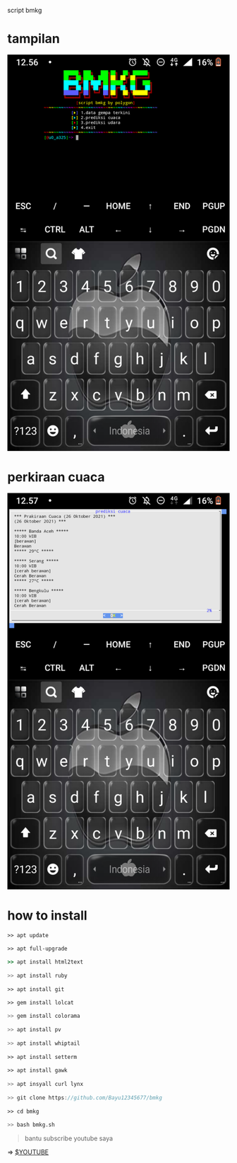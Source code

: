 script bmkg




# tampilan
![polygon](https://github.com/Bayu12345677/bmkg/blob/main/Screenshot_20211026-125643.png)

# perkiraan cuaca
![polygon](https://github.com/Bayu12345677/bmkg/blob/main/Screenshot_20211026-125701.png)

# how to install

```f#
>> apt update
```
```
>> apt full-upgrade
```
```ruby
>> apt install html2text
```
```kotlin
>> apt install ruby
```
```ksh
>> apt install git
```
```perl
>> gem install lolcat
```
```python
>> gem install colorama
```
```c++
>> apt install pv
```
```c#
>> apt install whiptail
```
```nodejs
>> apt install setterm
```
```perl
>> apt install gawk
```
```dart
>> apt insyall curl lynx
```
```rust
>> git clone https://github.com/Bayu12345677/bmkg
```
```beanshell
>> cd bmkg
```
```bash
>> bash bmkg.sh
```
> bantu subscribe youtube saya

=> [$YOUTUBE](https://youtube.com/channel/UCtu-GcxKL8kJBXpR1wfMgWg)
